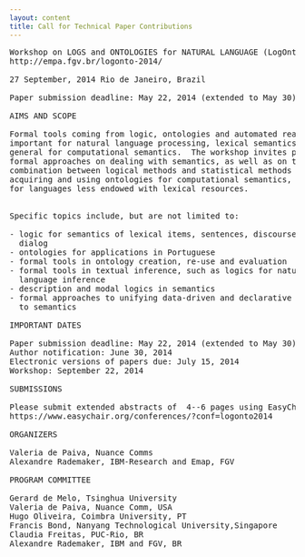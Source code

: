 ```yaml
---
layout: content
title: Call for Technical Paper Contributions
---
```


<pre>
Workshop on LOGS and ONTOLOGIES for NATURAL LANGUAGE (LogOnto 2014)
http://empa.fgv.br/logonto-2014/

27 September, 2014 Rio de Janeiro, Brazil

Paper submission deadline: May 22, 2014 (extended to May 30)

AIMS AND SCOPE

Formal tools coming from logic, ontologies and automated reasoning are
important for natural language processing, lexical semantics and in
general for computational semantics.  The workshop invites papers on
formal approaches on dealing with semantics, as well as on the
combination between logical methods and statistical methods for
acquiring and using ontologies for computational semantics, especially
for languages less endowed with lexical resources.


Specific topics include, but are not limited to:

- logic for semantics of lexical items, sentences, discourse and
  dialog
- ontologies for applications in Portuguese
- formal tools in ontology creation, re-use and evaluation
- formal tools in textual inference, such as logics for natural
  language inference
- description and modal logics in semantics
- formal approaches to unifying data-driven and declarative approaches
  to semantics

IMPORTANT DATES

Paper submission deadline: May 22, 2014 (extended to May 30)
Author notification: June 30, 2014
Electronic versions of papers due: July 15, 2014
Workshop: September 22, 2014

SUBMISSIONS

Please submit extended abstracts of  4--6 pages using EasyChair:
https://www.easychair.org/conferences/?conf=logonto2014

ORGANIZERS

Valeria de Paiva, Nuance Comms
Alexandre Rademaker, IBM-Research and Emap, FGV

PROGRAM COMMITTEE 

Gerard de Melo, Tsinghua University 
Valeria de Paiva, Nuance Comm, USA
Hugo Oliveira, Coimbra University, PT
Francis Bond, Nanyang Technological University,Singapore 
Claudia Freitas, PUC-Rio, BR
Alexandre Rademaker, IBM and FGV, BR
</pre>
